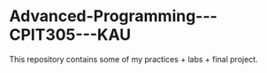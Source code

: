 # Advanced-Programming---CPIT305---KAU
This repository contains some of my practices + labs + final project.
